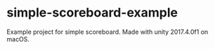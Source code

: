 # simple-scoreboard-example
Example project for simple scoreboard. Made with unity 2017.4.0f1 on macOS.